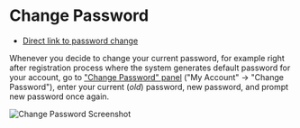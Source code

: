 Change Password
======

 - [Direct link to password change](https://ostr.io/account/pwd)

Whenever you decide to change your current password, for example right after registration process where the system generates default password for your account, go to ["Change Password" panel](https://ostr.io/account/pwd) ("My Account" -> "Change Password"), enter your current (*old*) password, new password, and prompt new password once again.

![Change Password Screenshot](https://github.com/VeliovGroup/ostrio/blob/master/docs/account/reset-password.png?raw=true)